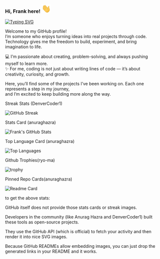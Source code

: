 ### Hi, Frank here! <img src="https://raw.githubusercontent.com/ABSphreak/ABSphreak/master/gifs/Hi.gif" width="30px">
[![Typing SVG](https://readme-typing-svg.herokuapp.com?size=24&color=ff79c6&width=500&lines=Beginner+Developer;Excited+to+Build+Projects;Open+to+Collaboration)](https://git.io/typing-svg)


Welcome to my GitHub profile!  
I’m someone who enjoys turning ideas into real projects through code.  
Technology gives me the freedom to build, experiment, and bring imagination to life.  

💻 I’m passionate about creating, problem-solving, and always pushing myself to learn more.  
✨ For me, coding is not just about writing lines of code — it’s about creativity, curiosity, and growth.  

Here, you’ll find some of the projects I’ve been working on. Each one represents a step in my journey,  
and I’m excited to keep building more along the way.  



Streak Stats (DenverCoder1)

![GitHub Streak](https://streak-stats.demolab.com?user=Frank-Muhiu-Wanja&theme=radical)

Stats Card (anuraghazra)

![Frank's GitHub Stats](https://github-readme-stats.vercel.app/api?username=Frank-Muhiu-Wanja&show_icons=true&theme=radical&hide_rank=true)


Top Language Card (anuraghazra)

![Top Languages](https://github-readme-stats.vercel.app/api/top-langs/?username=Frank-Muhiu-Wanja&layout=compact&theme=radical)


Github Trophies(ryo-ma)

![trophy](https://github-profile-trophy.vercel.app/?username=Frank-Muhiu-Wanja&theme=radical)


Pinned Repo Cards(anuraghazra)

![Readme Card](https://github-readme-stats.vercel.app/api/pin/?username=Frank-Muhiu-Wanja&repo=anime-pic-generator&theme=radical)


to get the above stats:

  GitHub itself does not provide those stats cards or streak images.
  
  Developers in the community (like Anurag Hazra and DenverCoder1) built these tools as open-source projects.
  
  They use the GitHub API (which is official) to fetch your activity and then render it into nice SVG images.
  
  Because GitHub READMEs allow embedding images, you can just drop the generated links in your README and it works.
